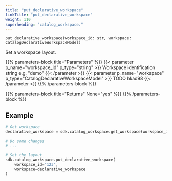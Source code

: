 ```yaml
---
title: "put_declarative_workspace"
linkTitle: "put_declarative_workspace"
weight: 110
superheading: "catalog_workspace."
---
```


<!-- TODO -->

``put_declarative_workspace(workspace_id: str, workspace: CatalogDeclarativeWorkspaceModel)``

Set a workspace layout.

{{% parameters-block title="Parameters" %}}
{{< parameter p_name="workspace_id" p_type="string" >}}
Workspace identification string e.g. "demo"
{{< /parameter >}}
{{< parameter p_name="workspace" p_type="CatalogDeclarativeWorkspaceModel" >}}
TODO hkad98
{{< /parameter >}}
{{% /parameters-block %}}

{{% parameters-block title="Returns" None="yes" %}}
{{% /parameters-block %}}

## Example

```Python
# Get workspace
declarative_workspace = sdk.catalog_workspace.get_workspace(workspace_id="123")

# Do some changes
# ...

# Set the layout
sdk.catalog_workspace.put_declarative_workspace(
    workspace_id="123",
    workspace=declarative_workspace
)
```
